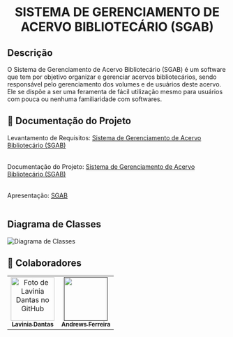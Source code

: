 <h1 align="center">SISTEMA DE GERENCIAMENTO DE ACERVO BIBLIOTECÁRIO (SGAB)</h1>

## **Descrição**
O Sistema de Gerenciamento de Acervo Bibliotecário (SGAB) é um software que tem por objetivo organizar e gerenciar acervos bibliotecários, sendo responsável pelo gerenciamento dos volumes e de usuários deste acervo. Ele se dispõe a ser uma feramenta de fácil utilização mesmo para usuários com pouca ou nenhuma familiaridade com softwares. 

## 📑 Documentação do Projeto
<table>
  Levantamento de Requisitos: 
  <a href= "">
    Sistema de Gerenciamento de Acervo Bibliotecário (SGAB)
  </a>
</table>
<table>
  Documentação do Projeto: 
  <a href= "">
    Sistema de Gerenciamento de Acervo Bibliotecário (SGAB)
  </a>
</table>
<table>
  Apresentação: 
  <a href="">
    SGAB
  </a>
</table>

## Diagrama de Classes
![Diagrama de Classes]()

## :handshake: Colaboradores
<table align="center">
  <tr>
    <td align="center">
      <a href="https://github.com/LilPuppet">
        <img src="https://avatars.githubusercontent.com/u/100712081?v=4" width="100px;" alt="Foto de Lavinia Dantas no GitHub"/><br>
        <sub>
          <b>Lavinia Dantas</b>
        </sub>
      </a>
    </td>
    <td align="center">
      <a href="">
        <img src="" width="100px;" alt=""/><br>
        <sub>
          <b>Andrews Ferreira</b>
        </sub>
      </a>
    </td>
  </tr>
</table> 
